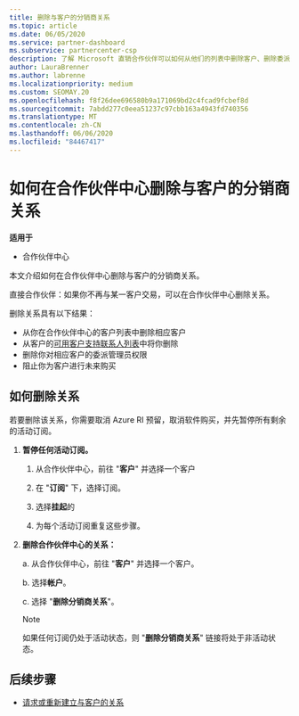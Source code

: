 ```yaml
---
title: 删除与客户的分销商关系
ms.topic: article
ms.date: 06/05/2020
ms.service: partner-dashboard
ms.subservice: partnercenter-csp
description: 了解 Microsoft 直销合作伙伴可以如何从他们的列表中删除客户、删除委派的管理员权限以及停止支持或购买客户。
author: LauraBrenner
ms.author: labrenne
ms.localizationpriority: medium
ms.custom: SEOMAY.20
ms.openlocfilehash: f8f26dee696580b9a171069bd2c4fcad9fcbef8d
ms.sourcegitcommit: 7abdd277c0eea51237c97cbb163a4943fd740356
ms.translationtype: MT
ms.contentlocale: zh-CN
ms.lasthandoff: 06/06/2020
ms.locfileid: "84467417"
---
```

# <a name="how-to-remove-a-reseller-relationship-with-a-customer-in-partner-center"></a>如何在合作伙伴中心删除与客户的分销商关系

**适用于**

- 合作伙伴中心

本文介绍如何在合作伙伴中心删除与客户的分销商关系。

直接合作伙伴：如果你不再与某一客户交易，可以在合作伙伴中心删除关系。

删除关系具有以下结果：

- 从你在合作伙伴中心的客户列表中删除相应客户
- 从客户的[可用客户支持联系人列表](assign-support-contacts.md)中将你删除
- 删除你对相应客户的委派管理员权限
- 阻止你为客户进行未来购买

## <a name="how-to-remove-a-relationship"></a>如何删除关系

若要删除该关系，你需要取消 Azure RI 预留，取消软件购买，并先暂停所有剩余的活动订阅。

1. **暂停任何活动订阅。**

   1. 从合作伙伴中心，前往 "**客户**" 并选择一个客户

   2. 在 "**订阅**" 下，选择订阅。

   3. 选择**挂起**的

   4. 为每个活动订阅重复这些步骤。

2. **删除合作伙伴中心的关系：**

   a. 从合作伙伴中心，前往 "**客户**" 并选择一个客户。

   b. 选择**帐户**。

   c. 选择 "**删除分销商关系**"。

   > [!NOTE]
   > 如果任何订阅仍处于活动状态，则 "**删除分销商关系**" 链接将处于非活动状态。

## <a name="next-steps"></a>后续步骤

- [请求或重新建立与客户的关系](request-a-relationship-with-a-customer.md)
